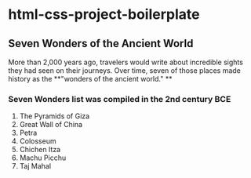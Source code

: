 # html-css-project-boilerplate

## Seven Wonders of the Ancient World
More than 2,000 years ago, travelers would write about incredible sights they had seen on their journeys. Over time, seven of those places made history as the **"wonders of the ancient world." **

### Seven Wonders list was compiled in the 2nd century BCE

1. The Pyramids of Giza
2. Great Wall of China
3. Petra 
4. Colosseum
5. Chichen Itza
6. Machu Picchu
7. Taj Mahal